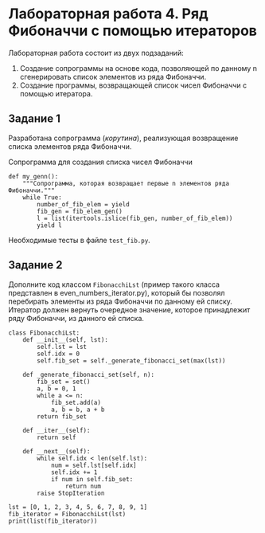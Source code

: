 # Лабораторная работа 4. Ряд Фибоначчи с помощью итераторов

Лабораторная работа состоит из двух подзаданий: 
1. Создание сопрограммы на основе кода, позволяющей по данному n сгенерировать список элементов из ряда Фибоначчи.
2. Создание программы, возвращающей список чисел Фибоначчи с помощью итератора.


## Задание 1
Разработана сопрограмма (_корутина_), реализующая возвращение списка элементов ряда Фибоначчи. 

Сопрограмма для создания списка чисел Фибоначчи
```
def my_genn():
    """Сопрограмма, которая возвращает первые n элементов ряда Фибоначчи."""
    while True:
        number_of_fib_elem = yield  
        fib_gen = fib_elem_gen()  
        l = list(itertools.islice(fib_gen, number_of_fib_elem))  
        yield l  

```
Необходимые тесты в файле ```test_fib.py```.

## Задание 2
Дополните код классом ```FibonacchiLst``` (пример такого класса представлен в even_numbers_iterator.py), который бы позволял перебирать элементы из ряда Фибоначчи по данному ей списку.
Итератор должен вернуть очередное значение, которое принадлежит ряду Фибоначчи, из данного ей списка.

```
class FibonacchiLst:
    def __init__(self, lst):
        self.lst = lst
        self.idx = 0
        self.fib_set = self._generate_fibonacci_set(max(lst))
    
    def _generate_fibonacci_set(self, n):
        fib_set = set()
        a, b = 0, 1
        while a <= n:
            fib_set.add(a)
            a, b = b, a + b
        return fib_set
    
    def __iter__(self):
        return self
    
    def __next__(self):
        while self.idx < len(self.lst):
            num = self.lst[self.idx]
            self.idx += 1
            if num in self.fib_set:
                return num
        raise StopIteration

lst = [0, 1, 2, 3, 4, 5, 6, 7, 8, 9, 1]
fib_iterator = FibonacchiLst(lst)
print(list(fib_iterator))
```

